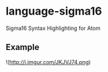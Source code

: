 # language-sigma16
Sigma16 Syntax Highlighting for Atom

## Example
!(http://i.imgur.com/JKJVJ74.png)
